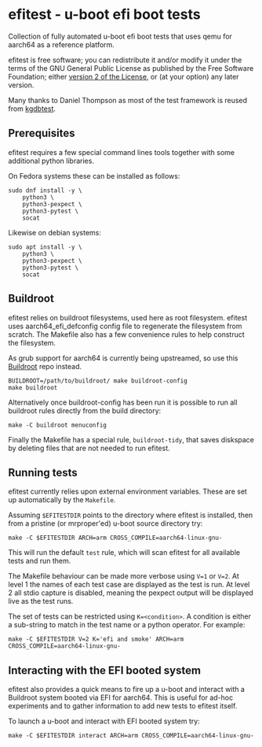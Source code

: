 efitest - u-boot efi boot tests
===============================

Collection of fully automated u-boot efi boot tests that uses qemu for
aarch64 as a reference platform.

efitest is free software; you can redistribute it and/or modify
it under the terms of the GNU General Public License as published by
the Free Software Foundation; either [version 2 of the
License](LICENSE.md), or (at your option) any later version.

Many thanks to Daniel Thompson as most of the test framework is reused
from [kgdbtest](https://github.com/daniel-thompson/kgdbtest).

Prerequisites
-------------

efitest requires a few special command lines tools together with some
additional python libraries.

On Fedora systems these can be installed as follows:

~~~
sudo dnf install -y \
	python3 \
	python3-pexpect \
	python3-pytest \
	socat
~~~

Likewise on debian systems:

~~~
sudo apt install -y \
	python3 \
	python3-pexpect \
	python3-pytest \
	socat
~~~

Buildroot
---------

efitest relies on buildroot filesystems, used here as root filesystem.
efitest uses aarch64_efi_defconfig config file to regenerate the
filesystem from scratch. The Makefile also has a few convenience rules
to help construct the filesystem.

As grub support for aarch64 is currently being upstreamed, so use this
[Buildroot](https://github.com/b49020/buildroot) repo instead.

~~~
BUILDROOT=/path/to/buildroot/ make buildroot-config
make buildroot
~~~

Alternatively once buildroot-config has been run it is possible
to run all buildroot rules directly from the build directory:

~~~
make -C buildroot menuconfig
~~~

Finally the Makefile has a special rule, `buildroot-tidy`, that
saves diskspace by deleting files that are not needed to run
efitest.

Running tests
-------------

efitest currently relies upon external environment variables. These are
set up automatically by the `Makefile`.

Assuming `$EFITESTDIR` points to the directory where efitest is
installed, then from a pristine (or mrproper'ed) u-boot source
directory try:

~~~
make -C $EFITESTDIR ARCH=arm CROSS_COMPILE=aarch64-linux-gnu-
~~~

This will run the default `test` rule, which will scan efitest for all
available tests and run them.

The Makefile behaviour can be made more verbose using `V=1` or `V=2`. At
level 1 the names of each test case are displayed as the test is run.
At level 2 all stdio capture is disabled, meaning the pexpect output
will be displayed live as the test runs.

The set of tests can be restricted using `K=<condition>`. A condition is
either a sub-string to match in the test name or a python operator. For
example:

~~~
make -C $EFITESTDIR V=2 K='efi and smoke' ARCH=arm CROSS_COMPILE=aarch64-linux-gnu-
~~~

Interacting with the EFI booted system
--------------------------------------

efitest also provides a quick means to fire up a u-boot and interact
with a Buildroot system booted via EFI for aarch64. This is useful for
ad-hoc experiments and to gather information to add new tests to
efitest itself.

To launch a u-boot and interact with EFI booted system try:

~~~
make -C $EFITESTDIR interact ARCH=arm CROSS_COMPILE=aarch64-linux-gnu-
~~~
